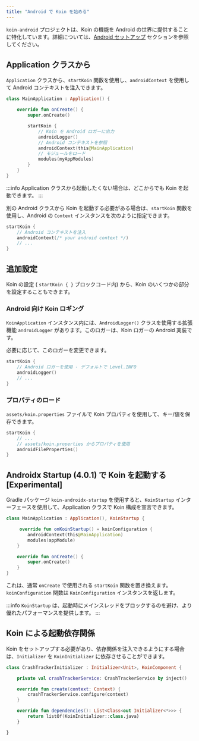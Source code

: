 ```yaml
---
title: "Android で Koin を始める"
---
```

`koin-android` プロジェクトは、Koin の機能を Android の世界に提供することに特化しています。詳細については、[Android セットアップ](/setup/koin.md) セクションを参照してください。

## Application クラスから

`Application` クラスから、`startKoin` 関数を使用し、`androidContext` を使用して Android コンテキストを注入できます。

```kotlin
class MainApplication : Application() {

    override fun onCreate() {
        super.onCreate()

        startKoin {
            // Koin を Android ロガーに出力
            androidLogger()
            // Android コンテキストを参照
            androidContext(this@MainApplication)
            // モジュールをロード
            modules(myAppModules)
        }
    }
}
```

:::info
Application クラスから起動したくない場合は、どこからでも Koin を起動できます。
:::

別の Android クラスから Koin を起動する必要がある場合は、`startKoin` 関数を使用し、Android の `Context` インスタンスを次のように指定できます。

```kotlin
startKoin {
    // Android コンテキストを注入
    androidContext(/* your android context */)
    // ...
}
```

## 追加設定

Koin の設定 ( `startKoin { }` ブロックコード内) から、Koin のいくつかの部分を設定することもできます。

### Android 向け Koin ロギング

`KoinApplication` インスタンス内には、`AndroidLogger()` クラスを使用する拡張機能 `androidLogger` があります。このロガーは、Koin ロガーの Android 実装です。

必要に応じて、このロガーを変更できます。

```kotlin
startKoin {
    // Android ロガーを使用 - デフォルトで Level.INFO
    androidLogger()
    // ...
}
```

### プロパティのロード

`assets/koin.properties` ファイルで Koin プロパティを使用して、キー/値を保存できます。

```kotlin
startKoin {
    // ...
    // assets/koin.properties からプロパティを使用
    androidFileProperties()   
}
```

## Androidx Startup (4.0.1) で Koin を起動する [Experimental]

Gradle パッケージ `koin-androidx-startup` を使用すると、`KoinStartup` インターフェースを使用して、Application クラスで Koin 構成を宣言できます。

```kotlin
class MainApplication : Application(), KoinStartup {

     override fun onKoinStartup() = koinConfiguration {
        androidContext(this@MainApplication)
        modules(appModule)
    }

    override fun onCreate() {
        super.onCreate()
    }
}
```

これは、通常 `onCreate` で使用される `startKoin` 関数を置き換えます。`koinConfiguration` 関数は `KoinConfiguration` インスタンスを返します。

:::info
`KoinStartup` は、起動時にメインスレッドをブロックするのを避け、より優れたパフォーマンスを提供します。
:::

## Koin による起動依存関係

Koin をセットアップする必要があり、依存関係を注入できるようにする場合は、`Initializer` を `KoinInitializer` に依存させることができます。

```kotlin
class CrashTrackerInitializer : Initializer<Unit>, KoinComponent {

    private val crashTrackerService: CrashTrackerService by inject()

    override fun create(context: Context) {
        crashTrackerService.configure(context)
    }

    override fun dependencies(): List<Class<out Initializer<*>>> {
        return listOf(KoinInitializer::class.java)
    }

}
```
